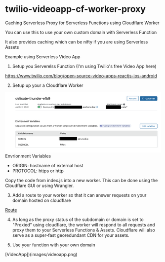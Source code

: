 # twilio-videoapp-cf-worker-proxy
Caching Serverless Proxy for Serverless Functions using Cloudflare Worker

You can use this to use your own custom domain with Serverless Function

It also provides caching which can be nifty if you are using Serverless Assets

Example using Serverless Video App

1) Setup you Serverelss Function (I'm using Twilio's free Video App here)

https://www.twilio.com/blog/open-source-video-apps-reactjs-ios-android

2) Setup up your a Cloudflare Worker

![Environment Variables](images/environment_variables.png)
Envrionment Variables
- ORIGIN: hostname of external host
- PROTOCOL: https or http

Copy the code from index.js into a new worker. This can be done using the Cloudflare GUI or using Wrangler.

3) Add a route to your worker so that it can answer requests on your domain hosted on cloudflare

[Route](images/route.png)

4) As long as the proxy status of the subdomain or domain is set to "Proxied" using cloudflare, the worker will respond to all requests and proxy them to your Serverless Functions & Assets. Cloudflare will also serve as a super-fast georedundant CDN for your assets.

5) Use your function with your own domain

[VideoApp])(images/videoapp.png)